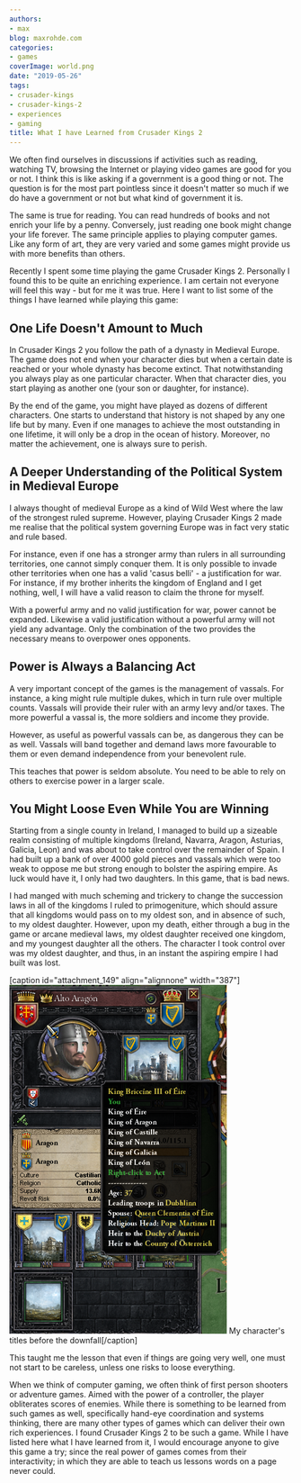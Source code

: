 ```yaml
---
authors:
- max
blog: maxrohde.com
categories:
- games
coverImage: world.png
date: "2019-05-26"
tags:
- crusader-kings
- crusader-kings-2
- experiences
- gaming
title: What I have Learned from Crusader Kings 2
---
```


We often find ourselves in discussions if activities such as reading, watching TV, browsing the Internet or playing video games are good for you or not. I think this is like asking if a government is a good thing or not. The question is for the most part pointless since it doesn't matter so much if we do have a government or not but what kind of government it is.

The same is true for reading. You can read hundreds of books and not enrich your life by a penny. Conversely, just reading one book might change your life forever. The same principle applies to playing computer games. Like any form of art, they are very varied and some games might provide us with more benefits than others.

Recently I spent some time playing the game Crusader Kings 2. Personally I found this to be quite an enriching experience. I am certain not everyone will feel this way - but for me it was true. Here I want to list some of the things I have learned while playing this game:

## One Life Doesn't Amount to Much

In Crusader Kings 2 you follow the path of a dynasty in Medieval Europe. The game does not end when your character dies but when a certain date is reached or your whole dynasty has become extinct. That notwithstanding you always play as one particular character. When that character dies, you start playing as another one (your son or daughter, for instance).

By the end of the game, you might have played as dozens of different characters. One starts to understand that history is not shaped by any one life but by many. Even if one manages to achieve the most outstanding in one lifetime, it will only be a drop in the ocean of history. Moreover, no matter the achievement, one is always sure to perish.

## A Deeper Understanding of the Political System in Medieval Europe

I always thought of medieval Europe as a kind of Wild West where the law of the strongest ruled supreme. However, playing Crusader Kings 2 made me realise that the political system governing Europe was in fact very static and rule based.

For instance, even if one has a stronger army than rulers in all surrounding territories, one cannot simply conquer them. It is only possible to invade other territories when one has a valid 'casus belli' - a justification for war. For instance, if my brother inherits the kingdom of England and I get nothing, well, I will have a valid reason to claim the throne for myself.

With a powerful army and no valid justification for war, power cannot be expanded. Likewise a valid justification without a powerful army will not yield any advantage. Only the combination of the two provides the necessary means to overpower ones opponents.

## Power is Always a Balancing Act

A very important concept of the games is the management of vassals. For instance, a king might rule multiple dukes, which in turn rule over multiple counts. Vassals will provide their ruler with an army levy and/or taxes. The more powerful a vassal is, the more soldiers and income they provide.

However, as useful as powerful vassals can be, as dangerous they can be as well. Vassals will band together and demand laws more favourable to them or even demand independence from your benevolent rule.

This teaches that power is seldom absolute. You need to be able to rely on others to exercise power in a larger scale.

## You Might Loose Even While You are Winning

Starting from a single county in Ireland, I managed to build up a sizeable realm consisting of multiple kingdoms (Ireland, Navarra, Aragon, Asturias, Galicia, Leon) and was about to take control over the remainder of Spain. I had built up a bank of over 4000 gold pieces and vassals which were too weak to oppose me but strong enough to bolster the aspiring empire. As luck would have it, I only had two daughters. In this game, that is bad news.

I had manged with much scheming and trickery to change the succession laws in all of the kingdoms I ruled to primogeniture, which should assure that all kingdoms would pass on to my oldest son, and in absence of such, to my oldest daughter. However, upon my death, either through a bug in the game or arcane medieval laws, my oldest daughter received one kingdom, and my youngest daughter all the others. The character I took control over was my oldest daughter, and thus, in an instant the aspiring empire I had built was lost.

\[caption id="attachment_149" align="alignnone" width="387"\]![before the downfall](images/before-the-downfall.png) My character's titles before the downfall\[/caption\]

This taught me the lesson that even if things are going very well, one must not start to be careless, unless one risks to loose everything.

When we think of computer gaming, we often think of first person shooters or adventure games. Aimed with the power of a controller, the player obliterates scores of enemies. While there is something to be learned from such games as well, specifically hand-eye coordination and systems thinking, there are many other types of games which can deliver their own rich experiences. I found Crusader Kings 2 to be such a game. While I have listed here what I have learned from it, I would encourage anyone to give this game a try; since the real power of games comes from their interactivity; in which they are able to teach us lessons words on a page never could.
